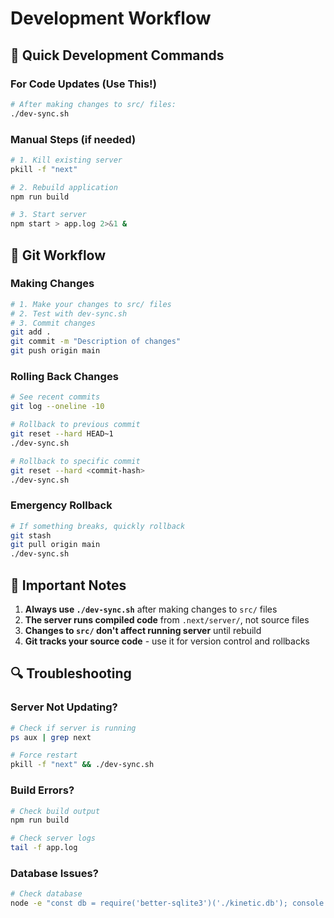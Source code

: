 # Development Workflow

## 🔄 Quick Development Commands

### For Code Updates (Use This!)
```bash
# After making changes to src/ files:
./dev-sync.sh
```

### Manual Steps (if needed)
```bash
# 1. Kill existing server
pkill -f "next"

# 2. Rebuild application
npm run build

# 3. Start server
npm start > app.log 2>&1 &
```

## 📝 Git Workflow

### Making Changes
```bash
# 1. Make your changes to src/ files
# 2. Test with dev-sync.sh
# 3. Commit changes
git add .
git commit -m "Description of changes"
git push origin main
```

### Rolling Back Changes
```bash
# See recent commits
git log --oneline -10

# Rollback to previous commit
git reset --hard HEAD~1
./dev-sync.sh

# Rollback to specific commit
git reset --hard <commit-hash>
./dev-sync.sh
```

### Emergency Rollback
```bash
# If something breaks, quickly rollback
git stash
git pull origin main
./dev-sync.sh
```

## 🚨 Important Notes

1. **Always use `./dev-sync.sh`** after making changes to `src/` files
2. **The server runs compiled code** from `.next/server/`, not source files
3. **Changes to `src/` don't affect running server** until rebuild
4. **Git tracks your source code** - use it for version control and rollbacks

## 🔍 Troubleshooting

### Server Not Updating?
```bash
# Check if server is running
ps aux | grep next

# Force restart
pkill -f "next" && ./dev-sync.sh
```

### Build Errors?
```bash
# Check build output
npm run build

# Check server logs
tail -f app.log
```

### Database Issues?
```bash
# Check database
node -e "const db = require('better-sqlite3')('./kinetic.db'); console.log('Orders:', db.prepare('SELECT COUNT(*) FROM shopify_orders').get()); db.close();"
```

